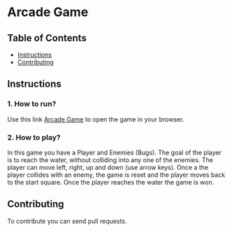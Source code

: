 # Arcade Game


## Table of Contents
* [Instructions](#instructions)
* [Contributing](#contributing)



## Instructions
### 1. How to run?
Use this link <a href="https://kasyanovamg.github.io/frontend-nanodegree-arcade-game/">Arcade Game</a> to open the game in your browser.
 ### 2. How to play?
In this game you have a Player and Enemies (Bugs). The goal of the player is to reach the water, without colliding into any one of the enemies. The player can move left, right, up and down (use arrow keys). Once a the player collides with an enemy, the game is reset and the player moves back to the start square. Once the player reaches the water the game is won.

## Contributing

To contribute you can send pull requests.

